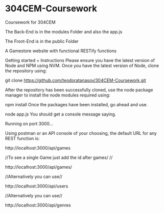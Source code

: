 # 304CEM-Coursework
Coursework for 304CEM

The Back-End is in the modules Folder and also the app.js 

The Front-End is in the public Folder

A Gamestore website with functional RESTify functions

Getting started + Instructions
Please ensure you have the latest version of Node and NPM using NVM. Once you have the latest version of Node, clone the repository using:


git clone https://github.com/teodoratanasov/304CEM-Coursework.git

After the repository has been successfully cloned, use the node package manager to install the node modules required using:

npm install
Once the packages have been installed, go ahead and use.

node app.js
You should get a console message saying.

Running on port 3000...

Using postman or an API console of your choosing, the default URL for any REST function is:

http://localhost:3000/api/games

//To see a single Game just add the id after games/     //

http://localhost:3000/api/games/

//Alternatively you can use//


http://localhost:3000/api/users

//Alternatively you can use//

http://localhost:3000/api/genres

